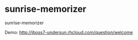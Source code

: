 sunrise-memorizer
=================

sunrise-memorizer

Demo: http://jboss7-undersun.rhcloud.com/question/welcome
